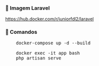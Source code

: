 ### :whale: Imagem Laravel

https://hub.docker.com/r/juniorfdl2/laravel

### :pencil: Comandos
<pre>
    docker-compose up -d --build
    
    docker exec -it app bash
    php artisan serve
</pre>
